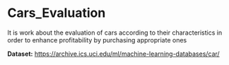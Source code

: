 # Cars_Evaluation
It is work about the evaluation of cars according to their characteristics in order to enhance profitability by purchasing appropriate ones

**Dataset:** https://archive.ics.uci.edu/ml/machine-learning-databases/car/
